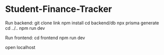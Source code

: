 # Student-Finance-Tracker

Run backend:
git clone link
npm install
cd backend/db
npx prisma generate
cd ../..
npm run dev

Run frontend:
cd frontend
npm run dev

open localhost
